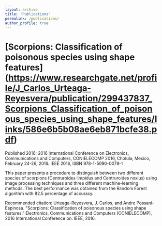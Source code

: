 ```yaml
---
layout: archive
title: "Publications"
permalink: /publications/
author_profile: true
---
```


# [Scorpions: Classification of poisonous species using shape features] (https://www.researchgate.net/profile/J_Carlos_Urteaga-Reyesvera/publication/299437837_Scorpions_Classification_of_poisonous_species_using_shape_features/links/586e6b5b08ae6eb871bcfe38.pdf)

Published 2016: 2016 International Conference on Electronics, Communications and Computers, CONIELECOMP 2016, Cholula, Mexico, February 24-26, 2016. IEEE 2016, ISBN 978-1-5090-0079-1

This paper presents a procedure to distinguish between two different species of scorpions (Centruroides limpidus and Centruroides noxius) using image processing techniques and three different machine-learning methods.  The best performance was obtained from the Random Forest algorithm with 82.5 percentage of accuracy.

Recommended citation: Urteaga-Reyesvera, J. Carlos, and Andre Possani-Espinosa. "Scorpions: Classification of poisonous species using shape features." Electronics, Communications and Computers (CONIELECOMP), 2016 International Conference on. IEEE, 2016.
